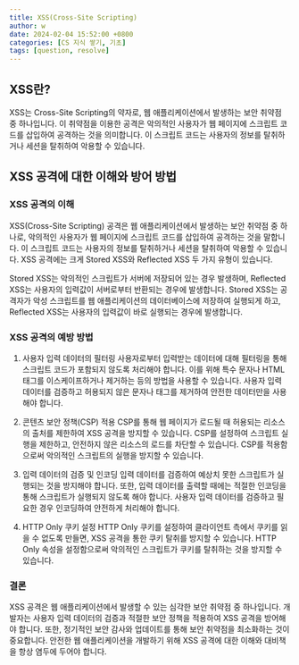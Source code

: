 ```yaml
---
title: XSS(Cross-Site Scripting)
author: w
date: 2024-02-04 15:52:00 +0800
categories: [CS 지식 쌓기, 기초]
tags: [question, resolve]
---
```


## XSS란?
XSS는 Cross-Site Scripting의 약자로, 웹 애플리케이션에서 발생하는 보안 취약점 중 하나입니다. 이 취약점을 이용한 공격은 악의적인 사용자가 웹 페이지에 스크립트 코드를 삽입하여 공격하는 것을 의미합니다. 이 스크립트 코드는 사용자의 정보를 탈취하거나 세션을 탈취하여 악용할 수 있습니다.

## XSS 공격에 대한 이해와 방어 방법

### XSS 공격의 이해
XSS(Cross-Site Scripting) 공격은 웹 애플리케이션에서 발생하는 보안 취약점 중 하나로, 악의적인 사용자가 웹 페이지에 스크립트 코드를 삽입하여 공격하는 것을 말합니다. 이 스크립트 코드는 사용자의 정보를 탈취하거나 세션을 탈취하여 악용할 수 있습니다. XSS 공격에는 크게 Stored XSS와 Reflected XSS 두 가지 유형이 있습니다.

Stored XSS는 악의적인 스크립트가 서버에 저장되어 있는 경우 발생하며, Reflected XSS는 사용자의 입력값이 서버로부터 반환되는 경우에 발생합니다. Stored XSS는 공격자가 악성 스크립트를 웹 애플리케이션의 데이터베이스에 저장하여 실행되게 하고, Reflected XSS는 사용자의 입력값이 바로 실행되는 경우에 발생합니다.

### XSS 공격의 예방 방법

1. 사용자 입력 데이터의 필터링
사용자로부터 입력받는 데이터에 대해 필터링을 통해 스크립트 코드가 포함되지 않도록 처리해야 합니다. 이를 위해 특수 문자나 HTML 태그를 이스케이프하거나 제거하는 등의 방법을 사용할 수 있습니다. 사용자 입력 데이터를 검증하고 허용되지 않은 문자나 태그를 제거하여 안전한 데이터만을 사용해야 합니다.

2. 콘텐츠 보안 정책(CSP) 적용
CSP를 통해 웹 페이지가 로드될 때 허용되는 리소스의 출처를 제한하여 XSS 공격을 방지할 수 있습니다. CSP를 설정하여 스크립트 실행을 제한하고, 안전하지 않은 리소스의 로드를 차단할 수 있습니다. CSP를 적용함으로써 악의적인 스크립트의 실행을 방지할 수 있습니다.

3. 입력 데이터의 검증 및 인코딩
입력 데이터를 검증하여 예상치 못한 스크립트가 실행되는 것을 방지해야 합니다. 또한, 입력 데이터를 출력할 때에는 적절한 인코딩을 통해 스크립트가 실행되지 않도록 해야 합니다. 사용자 입력 데이터를 검증하고 필요한 경우 인코딩하여 안전하게 처리해야 합니다.

4. HTTP Only 쿠키 설정
HTTP Only 쿠키를 설정하여 클라이언트 측에서 쿠키를 읽을 수 없도록 만들면, XSS 공격을 통한 쿠키 탈취를 방지할 수 있습니다. HTTP Only 속성을 설정함으로써 악의적인 스크립트가 쿠키를 탈취하는 것을 방지할 수 있습니다.

### 결론
XSS 공격은 웹 애플리케이션에서 발생할 수 있는 심각한 보안 취약점 중 하나입니다. 개발자는 사용자 입력 데이터의 검증과 적절한 보안 정책을 적용하여 XSS 공격을 방어해야 합니다. 또한, 정기적인 보안 감사와 업데이트를 통해 보안 취약점을 최소화하는 것이 중요합니다. 안전한 웹 애플리케이션을 개발하기 위해 XSS 공격에 대한 이해와 대비책을 항상 염두에 두어야 합니다.